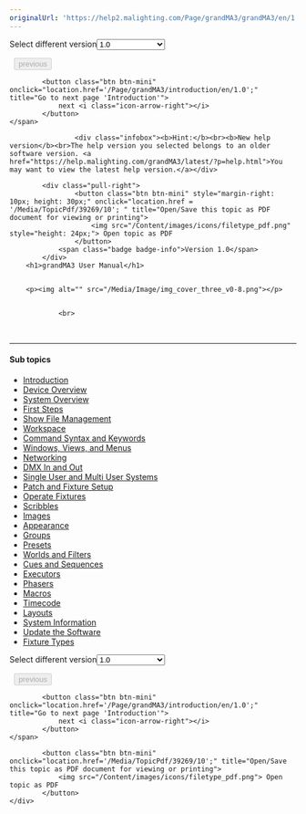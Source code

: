 ```yaml
---
originalUrl: 'https://help2.malighting.com/Page/grandMA3/grandMA3/en/1.0'
---
```


<div class="topic-navigation">

<div class="pull-right">
	<span class="pull-left">


<div class="pull-left">
<form action="/Topic/SetCurrentVersionNumber" class="form-inline" id="frmTagSelector" method="post">	<span class="form-mini">
		<div class="input-prepend"><span class="add-on">Select different version</span><select autocomplete="off" id="versionNumberId" name="versionNumberId" onchange="$(this).closest('#frmTagSelector').submit();" style="width: 120px;"><option value="">- latest -</option>
<option selected="selected" value="10">1.0</option>
<option value="32">1.1</option>
<option value="35">1.2</option>
<option value="36">1.3</option>
<option value="37">1.4</option>
<option value="38">1.5</option>
<option value="39">1.6</option>
<option value="40">1.7</option>
<option value="42">1.8</option>
<option value="43">1.9</option>
<option value="44">2.0</option>
</select></div>
		<input data-val="true" data-val-number="The field Int32 must be a number." data-val-required="The Int32 field is required." id="ProductId" name="ProductId" type="hidden" value="16">
		<input id="CurrentGuid" name="CurrentGuid" type="hidden" value="1184790a-c70b-4a93-abf5-ae760dd65e62">
	</span>
</form></div>&nbsp;	</span>
	<span class="pull-right" style="white-space: nowrap;">
			<button class="btn btn-mini" disabled="disabled">
				<i class="icon-arrow-left"></i> previous
			</button>

			<button class="btn btn-mini" onclick="location.href='/Page/grandMA3/introduction/en/1.0';" title="Go to next page 'Introduction'">
				next <i class="icon-arrow-right"></i> 
			</button>
	</span>
</div>
<div class="clear-fix" style="margin-bottom: 10px"></div>
</div>

					<div class="infobox"><b>Hint:</b><br><b>New help version</b><br>The help version you selected belongs to an older software version. <a href="https://help.malighting.com/grandMA3/latest/?p=help.html">You may want to view the latest help version.</a></div>

			<div class="pull-right">
					<button class="btn btn-mini" style="margin-right: 10px; height: 30px;" onclick="location.href = '/Media/TopicPdf/39269/10'; " title="Open/Save this topic as PDF document for viewing or printing">
						<img src="/Content/images/icons/filetype_pdf.png" style="height: 24px;"> Open topic as PDF
					</button>
				<span class="badge badge-info">Version 1.0</span>
			</div>
		<h1>grandMA3 User Manual</h1>


		<p><img alt="" src="/Media/Image/img_cover_three_v0-8.png"></p>


				<br>
<div class="topic-navigation">
	<br>
	<hr>
	<h4>Sub topics</h4>
	<ul>
				<li><a href="/Page/grandMA3/introduction/en/1.0">Introduction</a></li>
				<li><a href="/Page/grandMA3/device_overview/en/1.0">Device Overview</a></li>
				<li><a href="/Page/grandMA3/system/en/1.0">System Overview</a></li>
				<li><a href="/Page/grandMA3/first_steps/en/1.0">First Steps</a></li>
				<li><a href="/Page/grandMA3/show_file_management/en/1.0">Show File Management</a></li>
				<li><a href="/Page/grandMA3/workspace/en/1.0">Workspace</a></li>
				<li><a href="/Page/grandMA3/csk_function_of_command_line/en/1.0">Command Syntax and Keywords</a></li>
				<li><a href="/Page/grandMA3/wvm/en/1.0">Windows, Views, and Menus</a></li>
				<li><a href="/Page/grandMA3/network/en/1.0">Networking</a></li>
				<li><a href="/Page/grandMA3/dmx/en/1.0">DMX In and Out</a></li>
				<li><a href="/Page/grandMA3/user/en/1.0">Single User and Multi User Systems</a></li>
				<li><a href="/Page/grandMA3/patch/en/1.0">Patch and Fixture Setup</a></li>
				<li><a href="/Page/grandMA3/operate_fixtures/en/1.0">Operate Fixtures</a></li>
				<li><a href="/Page/grandMA3/scribbles/en/1.0">Scribbles</a></li>
				<li><a href="/Page/grandMA3/image/en/1.0">Images</a></li>
				<li><a href="/Page/grandMA3/appear/en/1.0">Appearance</a></li>
				<li><a href="/Page/grandMA3/group/en/1.0">Groups</a></li>
				<li><a href="/Page/grandMA3/presets/en/1.0">Presets</a></li>
				<li><a href="/Page/grandMA3/worldfilter/en/1.0">Worlds and Filters</a></li>
				<li><a href="/Page/grandMA3/cue_sequence/en/1.0">Cues and Sequences</a></li>
				<li><a href="/Page/grandMA3/executor/en/1.0">Executors</a></li>
				<li><a href="/Page/grandMA3/phaser/en/1.0">Phasers</a></li>
				<li><a href="/Page/grandMA3/macros/en/1.0">Macros</a></li>
				<li><a href="/Page/grandMA3/timecode/en/1.0">Timecode</a></li>
				<li><a href="/Page/grandMA3/Layouts/en/1.0">Layouts</a></li>
				<li><a href="/Page/grandMA3/system_information/en/1.0">System Information</a></li>
				<li><a href="/Page/grandMA3/update/en/1.0">Update the Software</a></li>
				<li><a href="/Page/grandMA3/fixture_types/en/1.0">Fixture Types</a></li>
	</ul>

<div class="pull-right">
	<span class="pull-left">


<div class="pull-left">
<form action="/Topic/SetCurrentVersionNumber" class="form-inline" id="frmTagSelector" method="post">	<span class="form-mini">
		<div class="input-prepend"><span class="add-on">Select different version</span><select autocomplete="off" id="versionNumberId" name="versionNumberId" onchange="$(this).closest('#frmTagSelector').submit();" style="width: 120px;"><option value="">- latest -</option>
<option selected="selected" value="10">1.0</option>
<option value="32">1.1</option>
<option value="35">1.2</option>
<option value="36">1.3</option>
<option value="37">1.4</option>
<option value="38">1.5</option>
<option value="39">1.6</option>
<option value="40">1.7</option>
<option value="42">1.8</option>
<option value="43">1.9</option>
<option value="44">2.0</option>
</select></div>
		<input data-val="true" data-val-number="The field Int32 must be a number." data-val-required="The Int32 field is required." id="ProductId" name="ProductId" type="hidden" value="16">
		<input id="CurrentGuid" name="CurrentGuid" type="hidden" value="1184790a-c70b-4a93-abf5-ae760dd65e62">
	</span>
</form></div>&nbsp;	</span>
	<span class="pull-right" style="white-space: nowrap;">
			<button class="btn btn-mini" disabled="disabled">
				<i class="icon-arrow-left"></i> previous
			</button>

			<button class="btn btn-mini" onclick="location.href='/Page/grandMA3/introduction/en/1.0';" title="Go to next page 'Introduction'">
				next <i class="icon-arrow-right"></i> 
			</button>
	</span>
</div>
	<div class="clear-fix"></div>
	<div class="pull-right">
	
			<button class="btn btn-mini" onclick="location.href='/Media/TopicPdf/39269/10';" title="Open/Save this topic as PDF document for viewing or printing">
				<img src="/Content/images/icons/filetype_pdf.png"> Open topic as PDF
			</button>
	</div>
<div class="clear-fix" style="margin-bottom: 10px"></div>
</div>

	
